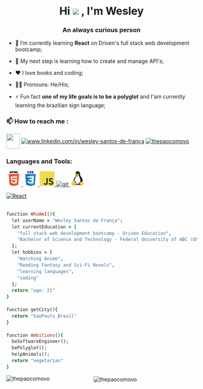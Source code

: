 
<h1 align="center">Hi 
<img style= "width: 30px" src="https://camo.githubusercontent.com/e8e7b06ecf583bc040eb60e44eb5b8e0ecc5421320a92929ce21522dbc34c891/68747470733a2f2f6d656469612e67697068792e636f6d2f6d656469612f6876524a434c467a6361737252346961377a2f67697068792e676966">
, I'm Wesley </h1>
<h3 align="center">An always curious person</h3>


- 🌱 I’m currently learning **React** on Driven's full stack web development bootcamp;

- 👀 My next step is learning how to create and manage API's;

- ❤️ I love books and coding;

- 🏳️‍🌈 Pronouns: He/His;

- ⚡ Fun fact **one of my life goals is to be a polyglot** and I'am currently learning the brazilian sign language;


<h3 align="left">📫 How to reach me :</h3>
<p align="left">
  
  <a href="mailto:wesleysantos20012001@gmail.com" target="_blank"><img src="https://cdn.iconscout.com/icon/free/png-256/gmail-2981844-2476484.png"  height="40" width="35" align="center" ></a>
<a href="https://www.linkedin.com/in/wesley-web-developer/" target="_blank"><img align="center" src="https://raw.githubusercontent.com/rahuldkjain/github-profile-readme-generator/master/src/images/icons/Social/linked-in-alt.svg" alt="www.linkedin.com/in/wesley-santos-de-frança" height="30" width="40" /></a>
<a href="https://instagram.com/thepaocomovo" target="_blank"><img align="center" src="https://raw.githubusercontent.com/rahuldkjain/github-profile-readme-generator/master/src/images/icons/Social/instagram.svg" alt="thepaocomovo" height="30" width="40" /></a>
</p>

<h3 align="left">Languages and Tools:</h3>
<p align="left"> 
  <a href="https://developer.mozilla.org/pt-BR/docs/Web/HTML" target="_blank" rel="noreferrer"> <img src="https://raw.githubusercontent.com/devicons/devicon/master/icons/html5/html5-original-wordmark.svg" alt="html5" width="40" height="40"/> </a>
  <a href="https://developer.mozilla.org/pt-BR/docs/Web/CSS" target="_blank" rel="noreferrer"> <img src="https://raw.githubusercontent.com/devicons/devicon/master/icons/css3/css3-original-wordmark.svg" alt="css3" width="40" height="40"/> </a>
    <a href="https://developer.mozilla.org/en-US/docs/Web/JavaScript" target="_blank" rel="noreferrer"> <img src="https://raw.githubusercontent.com/devicons/devicon/master/icons/javascript/javascript-original.svg" alt="javascript" width="40" height="40"/> </a> 
  <a href="https://git-scm.com/" target="_blank" rel="noreferrer"> <img src="https://www.vectorlogo.zone/logos/git-scm/git-scm-icon.svg" alt="git" width="40" height="40"/> </a> 
  <a href="https://www.linux.org/" target="_blank" rel="noreferrer"> <img src="https://raw.githubusercontent.com/devicons/devicon/master/icons/linux/linux-original.svg" alt="linux" width="40" height="40"/> </a> 

  <a href="https://pt-br.reactjs.org/" target="_blank" rel="noreferrer"> <img src="https://seeklogo.com/images/R/react-logo-7B3CE81517-seeklogo.com.png" alt="React" width="40" height="40"/> </a>
</p>

```ruby

function WhoAmI(){
  let userName = "Wesley Santos de França";
  let currentEducation = [
    "full stack web development bootcamp - Driven Education",
    "Bachelor of Science and Technology - Federal University of ABC (UFABC, Brazil)"
  ];
  let hobbies = [
    "Watching Anime",
    "Reading Fantasy and Sci-Fi Novels",
    "learning languages",
    "coding"
  ];
  return "age: 21"
}
  
function getCity(){
  return "SaoPaulo_Brasil"
}

function Ambitions(){
  beSoftwareEngineer();
  bePolyglot();
  helpAnimals();
  return "vegetarian"
}

```

<p><img style= "width: 45%" align="left" src="https://github-readme-stats.vercel.app/api/top-langs?username=thepaocomovo&show_icons=true&locale=en&layout=compact" alt="thepaocomovo" /></p>

<p>&nbsp;<img style= "width: 45%" align="center" src="https://github-readme-stats.vercel.app/api?username=thepaocomovo&show_icons=true&locale=en" alt="thepaocomovo" /></p>
